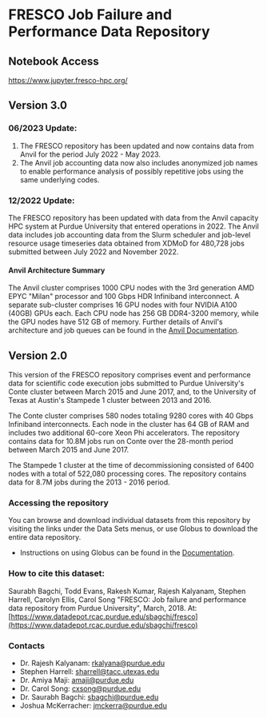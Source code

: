 # FRESCO Job Failure and Performance Data Repository

## Notebook Access
https://www.jupyter.fresco-hpc.org/

## Version 3.0

### 06/2023 Update:
1. The FRESCO repository has been updated and now contains data from Anvil for the period July 2022 - May 2023.
2. The Anvil job accounting data now also includes anonymized job names to enable performance analysis of possibly repetitive jobs using the same underlying codes.

### 12/2022 Update:
The FRESCO repository has been updated with data from the Anvil capacity HPC system at Purdue University that entered operations in 2022. The Anvil data includes job accounting data from the Slurm scheduler and job-level resource usage timeseries data obtained from XDMoD for 480,728 jobs submitted between July 2022 and November 2022.

#### Anvil Architecture Summary
The Anvil cluster comprises 1000 CPU nodes with the 3rd generation AMD EPYC "Milan" processor and 100 Gbps HDR Infiniband interconnect. A separate sub-cluster comprises 16 GPU nodes with four NVIDIA A100 (40GB) GPUs each. Each CPU node has 256 GB DDR4-3200 memory, while the GPU nodes have 512 GB of memory. Further details of Anvil's architecture and job queues can be found in the [Anvil Documentation](#).

## Version 2.0
This version of the FRESCO repository comprises event and performance data for scientific code execution jobs submitted to Purdue University's Conte cluster between March 2015 and June 2017, and, to the University of Texas at Austin's Stampede 1 cluster between 2013 and 2016.

The Conte cluster comprises 580 nodes totaling 9280 cores with 40 Gbps Infiniband interconnects. Each node in the cluster has 64 GB of RAM and includes two additional 60-core Xeon Phi accelerators. The repository contains data for 10.8M jobs run on Conte over the 28-month period between March 2015 and June 2017.

The Stampede 1 cluster at the time of decommissioning consisted of 6400 nodes with a total of 522,080 processing cores. The repository contains data for 8.7M jobs during the 2013 - 2016 period.

### Accessing the repository
You can browse and download individual datasets from this repository by visiting the links under the Data Sets menus, or use Globus to download the entire data repository.
- Instructions on using Globus can be found in the [Documentation](#).

### How to cite this dataset:
Saurabh Bagchi, Todd Evans, Rakesh Kumar, Rajesh Kalyanam, Stephen Harrell, Carolyn Ellis, Carol Song "FRESCO: Job failure and performance data repository from Purdue University", March, 2018. At: [https://www.datadepot.rcac.purdue.edu/sbagchi/fresco](https://www.datadepot.rcac.purdue.edu/sbagchi/fresco)

### Contacts
- Dr. Rajesh Kalyanam: [rkalyana@purdue.edu](mailto:rkalyana@purdue.edu)
- Stephen Harrell: [sharrell@tacc.utexas.edu](mailto:sharrell@tacc.utexas.edu)
- Dr. Amiya Maji: [amaji@purdue.edu](mailto:amaji@purdue.edu)
- Dr. Carol Song: [cxsong@purdue.edu](mailto:cxsong@purdue.edu)
- Dr. Saurabh Bagchi: [sbagchi@purdue.edu](mailto:sbagchi@purdue.edu)
- Joshua McKerracher: [jmckerra@purdue.edu](mailto:jmckerra@purdue.edu)